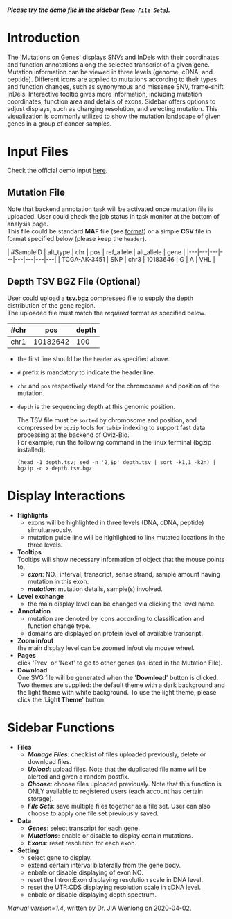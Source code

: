 ##### Please try the demo file in the sidebar (`Demo File Sets`).

<!-- ##### [Download](https://raw.githubusercontent.com/Nobel-Justin/Oviz-Bio-demo/master/Mut_OnGenes/demo_data/Mut_OnGenes_demo.mutations.csv) and [Check](https://github.com/Nobel-Justin/Oviz-Bio-demo/blob/master/Mut_OnGenes/demo_data/Mut_OnGenes_demo.mutations.csv) the `Mutation CSV input`.
##### [Download](https://github.com/Nobel-Justin/Oviz-Bio-demo/raw/master/Mut_OnGenes/demo_data/Mut_OnGenes_demo.depth.tsv.bgz) the `Depth BGZ input` (Optional). -->

# Introduction
The 'Mutations on Genes' displays SNVs and InDels with their coordinates and function annotations along the selected transcript of a given gene. Mutation information can be viewed in three levels (genome, cDNA, and peptide). Different icons are applied to mutations according to their types and function changes, such as synonymous and missense SNV, frame-shift InDels. Interactive tooltip gives more information, including mutation coordinates, function area and details of exons. Sidebar offers options to adjust displays, such as changing resolution, and selecting mutation. This visualization is commonly utilized to show the mutation landscape of given genes in a group of cancer samples.

# Input Files
Check the official demo input [here](https://github.com/Nobel-Justin/Oviz-Bio-demo/blob/master/Mut_OnGenes/demo_data).

## Mutation File

Note that backend annotation task will be activated once mutation file is uploaded. User could check the job status in task monitor at the bottom of analysis page.<br/>
This file could be standard **MAF** file (see [format](https://docs.gdc.cancer.gov/Data/File_Formats/MAF_Format/)) or a simple **CSV** file in format specified below (please keep the `header`).

| #SampleID |  alt_type |  chr | pos |  ref_allele | alt_allele | gene |
|---|---|---|---|---|---|---|---|
| TCGA-AK-3451 | SNP | chr3 | 10183646 | G | A | VHL |

## Depth TSV BGZ File (Optional)

User could upload a **tsv.bgz** compressed file to supply the depth distribution of the gene region.<br/>
The uploaded file must match the *required* format as specified below.

| #chr |  pos |  depth |
|---|---|---|
| chr1  | 10182642  | 100 |

- the first line should be the `header` as specified above.
- `#` prefix is mandatory to indicate the header line.
- `chr` and `pos` respectively stand for the chromosome and position of the mutation.
- `depth` is the sequencing depth at this genomic position.

  The TSV file must be `sorted` by chromosome and position, and compressed by `bgzip` tools for `tabix` indexing to support fast data processing at the backend of Oviz-Bio.<br/>
  For example, run the following command in the linux terminal (bgzip installed):
  <pre><code>(head -1 depth.tsv; sed -n '2,$p' depth.tsv | sort -k1,1 -k2n) | bgzip -c > depth.tsv.bgz</code></pre>

# Display Interactions

- **Highlights**<br/>
  - exons will be highlighted in three levels (DNA, cDNA, peptide) simultaneously.
  - mutation guide line will be highlighted to link mutated locations in the three levels.
- **Tooltips**<br/>
  Tooltips will show necessary information of object that the mouse points to.
  - __*exon*__: NO., interval, transcript, sense strand, sample amount having mutation in this exon.
  - __*mutation*__: mutation details, sample(s) involved.
- **Level exchange**<br/>
  - the main display level can be changed via clicking the level name.
- **Annotation**<br/>
  - mutation are denoted by icons according to classification and function change type.
  - domains are displayed on protein level of available transcript.
- **Zoom in/out**<br/>
  the main display level can be zoomed in/out via mouse wheel.
- **Pages**<br/>
  click 'Prev' or 'Next' to go to other genes (as listed in the Mutation File).
- **Download**<br/>
  One SVG file will be generated when the '**Download**' button is clicked. Two themes are supplied: the default theme with a dark background and the light theme with white background. To use the light theme, please click the '**Light Theme**' button.

# Sidebar Functions

- **Files**
  - __*Manage Files*__: checklist of files uploaded previously, delete or download files.
  - __*Upload*__: upload files. Note that the duplicated file name will be alerted and given a random postfix.
  - __*Choose*__: choose files uploaded previously. Note that this function is ONLY available to registered users (each account has certain storage).
  - __*File Sets*__: save multiple files together as a file set. User can also choose to apply one file set previously saved.
- **Data**
  - __*Genes*__: select transcript for each gene.
  - __*Mutations*__: enable or disable to display certain mutations.
  - __*Exons*__: reset resolution for each exon.
- **Setting**<br/>
  - select gene to display.
  - extend certain interval bilaterally from the gene body.
  - enbale or disable displaying of exon NO.
  - reset the Intron:Exon displaying resolution scale in DNA level.
  - reset the UTR:CDS displaying resolution scale in cDNA level.
  - enbale or disable displaying depth spectrum.

*Manual version=1.4*, written by Dr. JIA Wenlong on 2020-04-02.
